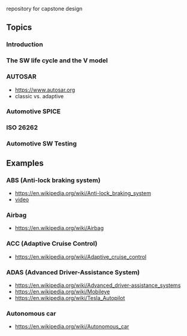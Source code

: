 repository for capstone design

## Topics

### Introduction

### The SW life cycle and the V model

### AUTOSAR
* https://www.autosar.org
* classic vs. adaptive

### Automotive SPICE 

### ISO 26262

### Automotive SW Testing

## Examples

### ABS (Anti-lock braking system)
* https://en.wikipedia.org/wiki/Anti-lock_braking_system
* [video](https://youtu.be/ru4JIZ-x8yo)

### Airbag
* https://en.wikipedia.org/wiki/Airbag

### ACC (Adaptive Cruise Control)
* https://en.wikipedia.org/wiki/Adaptive_cruise_control

### ADAS (Advanced Driver-Assistance System)
* https://en.wikipedia.org/wiki/Advanced_driver-assistance_systems
* https://en.wikipedia.org/wiki/Mobileye
* https://en.wikipedia.org/wiki/Tesla_Autopilot

### Autonomous car
* https://en.wikipedia.org/wiki/Autonomous_car
